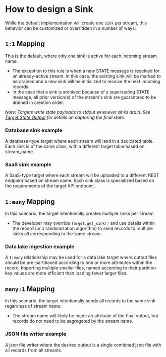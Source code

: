 # How to design a Sink

While the default implementation will create one `Sink` per stream, this behavior can be
customized or overridden in a number of ways:

## `1:1` Mapping

This is the default, where only one sink is active for each incoming stream name:

- The exception to this rule is when a new STATE message is received for an
  already-active stream. In this case, the existing sink will be marked to be drained
  and a new sink will be initialized to receive the next incoming records.
- In the case that a sink is archived because of a superseding STATE message, all
  prior version(s) of the stream's sink are guaranteed to be drained in creation order.

_Note: Targets write state payloads to stdout whenever sinks drain. See [Target State Output](implementation/state.md#target-state-output) for details on capturing the final state._

### Database sink example

A database-type target where each stream will land in a dedicated table. Each sink is of the same class, with a different target table based on stream_name.

### SaaS sink example

A SaaS-type target where each stream will be uploaded to a different REST endpoint based on stream name. Each sink class is specialized based on the requirements of the target API endpoint.

## `1:many` Mapping

In this scenario, the target intentionally creates multiple sinks per stream:

- The developer may override `Target.get_sink()` and use details within the record (or a
  randomization algorithm) to send records to multiple sinks all corresponding to the same stream.

### Data lake ingestion example

A `1:many` relationship may be used for a data lake target where output files should be pre-partitioned according to
one or more attributes within the record. Importing multiple smaller files, named according to
their partition key values are more efficient than loading fewer larger files.

## `many:1` Mapping

In this scenario, the target intentionally sends all records to the same sink regardless of
stream name:

- The stream name will likely be made an attribute of the
  final output, but records do not need to be segregated by the stream name.

### JSON file writer example

A json file writer where the desired output is a single combined json file with all records from all streams.

